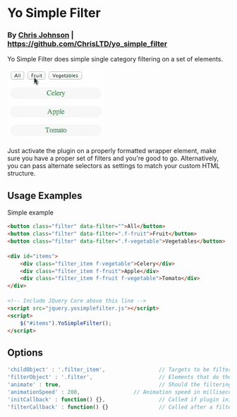 # Yo Simple Filter
### By [Chris Johnson](http://chrisltd.com) | https://github.com/ChrisLTD/yo_simple_filter

Yo Simple Filter does simple single category filtering on a set of elements. 

![Animated Example](https://github.com/chrisltd/yo_simple_filter/raw/master/example.gif)

Just activate the plugin on a properly formatted wrapper element, make sure you have a proper set of filters and you're good to go. Alternatively, you can pass alternate selectors as settings to match your custom HTML structure.

## Usage Examples
Simple example
```html
<button class="filter" data-filter="">All</button>
<button class="filter" data-filter=".f-fruit">Fruit</button>
<button class="filter" data-filter=".f-vegetable">Vegetables</button>

<div id="items">
	<div class="filter_item f-vegetable">Celery</div>
	<div class="filter_item f-fruit">Apple</div>
	<div class="filter_item f-fruit f-vegetable">Tomato</div>
</div>

<!-- Include JQuery Core above this line -->
<script src="jquery.yosimplefilter.js"></script>
<script>
	$("#items").YoSimpleFilter();
</script>
```

## Options
```js
'childObject' : '.filter_item',       			// Targets to be filtered
'filterObject' : '.filter',                		// Elements that do the filtering
'animate' : true,                          		// Should the filtering be animated
'animationSpeed' : 200,					// Animation speed in milliseconds
'initCallback' : function() {},            		// Called if plugin initialized on an object
'filterCallback' : function() {}           		// Called after a filter is run
```
